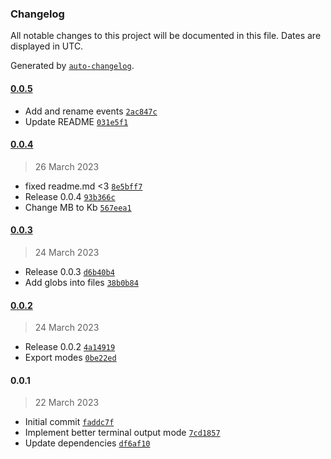 ### Changelog

All notable changes to this project will be documented in this file. Dates are displayed in UTC.

Generated by [`auto-changelog`](https://github.com/CookPete/auto-changelog).

#### [0.0.5](https://github.com/yamiteru/benchpress/compare/0.0.4...0.0.5)

- Add and rename events [`2ac847c`](https://github.com/yamiteru/benchpress/commit/2ac847c403c9e695c721d56206c1a385e8634589)
- Update README [`031e5f1`](https://github.com/yamiteru/benchpress/commit/031e5f1b1eb354e9539b704920aad65b14dc1b8e)

#### [0.0.4](https://github.com/yamiteru/benchpress/compare/0.0.3...0.0.4)

> 26 March 2023

- fixed readme.md &lt;3 [`8e5bff7`](https://github.com/yamiteru/benchpress/commit/8e5bff735b0b31f8088ca03216133d13b05cf1e2)
- Release 0.0.4 [`93b366c`](https://github.com/yamiteru/benchpress/commit/93b366cf06617113f6e87820761f42f48e2ed136)
- Change MB to Kb [`567eea1`](https://github.com/yamiteru/benchpress/commit/567eea129da66dad797d8d45883a7f4b68857010)

#### [0.0.3](https://github.com/yamiteru/benchpress/compare/0.0.2...0.0.3)

> 24 March 2023

- Release 0.0.3 [`d6b40b4`](https://github.com/yamiteru/benchpress/commit/d6b40b492d5e31fb978cb647bb271ed963a1cb52)
- Add globs into files [`38b0b84`](https://github.com/yamiteru/benchpress/commit/38b0b843c90b26ca4198ca865b95db4cd537fe0b)

#### [0.0.2](https://github.com/yamiteru/benchpress/compare/0.0.1...0.0.2)

> 24 March 2023

- Release 0.0.2 [`4a14919`](https://github.com/yamiteru/benchpress/commit/4a14919311c2421d5c73e017d3f67faffa153608)
- Export modes [`0be22ed`](https://github.com/yamiteru/benchpress/commit/0be22edda6202f43cc591edebe74b933b5c2abf5)

#### 0.0.1

> 22 March 2023

- Initial commit [`faddc7f`](https://github.com/yamiteru/benchpress/commit/faddc7f735b71715bfc554d02d088a03be8d47b2)
- Implement better terminal output mode [`7cd1857`](https://github.com/yamiteru/benchpress/commit/7cd18572eb7e4613f2d4a7b0a7cfdd9a6a21edb1)
- Update dependencies [`df6af10`](https://github.com/yamiteru/benchpress/commit/df6af106d93d6ada78a6a9cbcc9931c8b3daf9b1)
